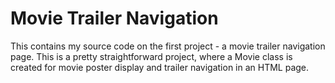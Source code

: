 # Movie Trailer Navigation

This contains my source code on the first project - a movie trailer navigation page. This is a pretty straightforward project, where a Movie class is created for movie poster display and trailer navigation in an HTML page.
